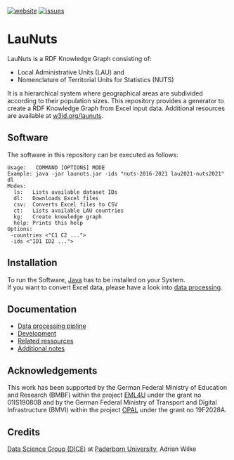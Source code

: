 [![website](https://img.shields.io/badge/Website-w3id.org/launuts-a9d4e8)](https://w3id.org/launuts)
[![issues](https://img.shields.io/badge/Issue%20tracker-GitHub-d1e28a)](https://github.com/adibaba/LauNuts/issues)


# LauNuts

LauNuts is a RDF Knowledge Graph consisting of:

- Local Administrative Units (LAU) and
- Nomenclature of Territorial Units for Statistics (NUTS)

It is a hierarchical system where geographical areas are subdivided according to their population sizes.
This repository provides a generator to create a RDF Knowledge Graph from Excel input data.
Additional resources are available at [w3id.org/launuts](https://w3id.org/launuts).


## Software

The software in this repository can be executed as follows:

```
Usage:   COMMAND [OPTIONS] MODE
Example: java -jar launuts.jar -ids "nuts-2016-2021 lau2021-nuts2021" dl
Modes:
  ls:   Lists available dataset IDs
  dl:   Downloads Excel files
  csv:  Converts Excel files to CSV
  ct:   Lists available LAU countries
  kg:   Create knowledge graph
  help: Prints this help
Options:
 -countries <"C1 C2 ...">
 -ids <"ID1 ID2 ...">
```


## Installation

To run the Software, [Java](https://www.java.com/en/download/manual.jsp) has to be installed on your System.  
If you want to convert Excel data, please have a look into [data processing](docs/processing.md).


## Documentation

- [Data processing pipline](docs/processing.md)
- [Development](docs/development.md)
- [Related ressources](docs/resources.md)
- [Additional notes](docs/notes.md)


## Acknowledgements

This work has been supported by the German Federal Ministry of Education and Research (BMBF) within the project [EML4U](https://eml4u.github.io/) under the grant no 01IS19080B and by the German Federal Ministry of Transport and Digital Infrastructure (BMVI) within the project [OPAL](https://arxiv.org/pdf/2105.03161.pdf) under the grant no 19F2028A. 


## Credits

[Data Science Group (DICE)](https://dice-research.org/) at [Paderborn University](https://www.uni-paderborn.de/), Adrian Wilke